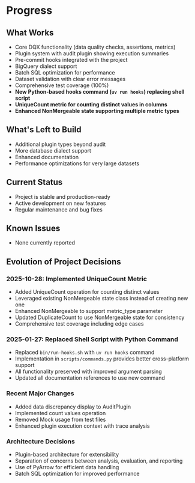 # Progress

## What Works
- Core DQX functionality (data quality checks, assertions, metrics)
- Plugin system with audit plugin showing execution summaries
- Pre-commit hooks integrated with the project
- BigQuery dialect support
- Batch SQL optimization for performance
- Dataset validation with clear error messages
- Comprehensive test coverage (100%)
- **New Python-based hooks command (`uv run hooks`) replacing shell script**
- **UniqueCount metric for counting distinct values in columns**
- **Enhanced NonMergeable state supporting multiple metric types**

## What's Left to Build
- Additional plugin types beyond audit
- More database dialect support
- Enhanced documentation
- Performance optimizations for very large datasets

## Current Status
- Project is stable and production-ready
- Active development on new features
- Regular maintenance and bug fixes

## Known Issues
- None currently reported

## Evolution of Project Decisions

### 2025-10-28: Implemented UniqueCount Metric
- Added UniqueCount operation for counting distinct values
- Leveraged existing NonMergeable state class instead of creating new one
- Enhanced NonMergeable to support metric_type parameter
- Updated DuplicateCount to use NonMergeable state for consistency
- Comprehensive test coverage including edge cases

### 2025-01-27: Replaced Shell Script with Python Command
- Replaced `bin/run-hooks.sh` with `uv run hooks` command
- Implementation in `scripts/commands.py` provides better cross-platform support
- All functionality preserved with improved argument parsing
- Updated all documentation references to use new command

### Recent Major Changes
- Added data discrepancy display to AuditPlugin
- Implemented count values operation
- Removed Mock usage from test files
- Enhanced plugin execution context with trace analysis

### Architecture Decisions
- Plugin-based architecture for extensibility
- Separation of concerns between analysis, evaluation, and reporting
- Use of PyArrow for efficient data handling
- Batch SQL optimization for improved performance
